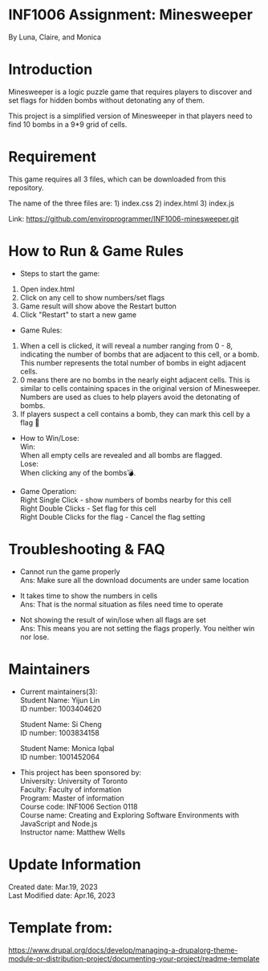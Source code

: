 # INF1006 Assignment: Minesweeper
By Luna, Claire, and Monica

# Introduction
Minesweeper is a logic puzzle game that requires players to discover and set flags for hidden bombs without detonating any of them. 

This project is a simplified version of Minesweeper in that players need to find 10 bombs in a 9*9 grid of cells.

# Requirement
This game requires all 3 files, which can be downloaded from this repository. 

The name of the three files are: 1) index.css 2) index.html 3) index.js

Link: https://github.com/enviroprogrammer/INF1006-minesweeper.git

# How to Run & Game Rules
* Steps to start the game:
1) Open index.html
2) Click on any cell to show numbers/set flags
3) Game result will show above the Restart button
4) Click "Restart" to start a new game

* Game Rules:
1) When a cell is clicked, it will reveal a number ranging from 0 - 8, indicating the number of bombs that are adjacent to this cell, or a bomb. This number represents the total number of bombs in eight adjacent cells.
2) 0 means there are no bombs in the nearly eight adjacent cells. This is similar to cells containing spaces in the original version of Minesweeper. Numbers are used as clues to help players avoid the detonating of bombs.
3) If players suspect a cell contains a bomb, they can mark this cell by a flag 🚩

* How to Win/Lose: \
    Win: \
    When all empty cells are revealed and all bombs are flagged. \
    Lose: \
    When clicking any of the bombs💣.

* Game Operation: \
Right Single Click - show numbers of bombs nearby for this cell \
Right Double Clicks - Set flag for this cell \
Right Double Clicks for the flag - Cancel the flag setting

# Troubleshooting & FAQ
* Cannot run the game properly\
Ans: Make sure all the download documents are under same location

* It takes time to show the numbers in cells\
Ans: That is the normal situation as files need time to operate

* Not showing the result of win/lose when all flags are set\
Ans: This means you are not setting the flags properly. You neither win nor lose.

# Maintainers
* Current maintainers(3): \
    Student Name: Yijun Lin \
    ID number: 1003404620 

    Student Name: Si Cheng \
    ID number: 1003834158 

    Student Name: Monica Iqbal \
    ID number: 1001452064

* This project has been sponsored by: \
University: University of Toronto \
Faculty: Faculty of information \
Program: Master of information \
Course code: INF1006 Section 0118 \
Course name: Creating and Exploring Software Environments with JavaScript and Node.js \
Instructor name: Matthew Wells

# Update Information
Created date: Mar.19, 2023 \
Last Modified date: Apr.16, 2023 

# Template from:
https://www.drupal.org/docs/develop/managing-a-drupalorg-theme-module-or-distribution-project/documenting-your-project/readme-template
